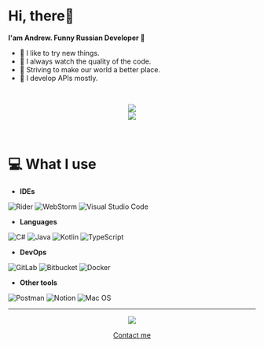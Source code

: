 # Hi, there🥰
**I'am Andrew. Funny Russian Developer 🌿**

- 🌌 I like to try new things.
- 💫 I always watch the quality of the code.
- 🌸 Striving to make our world a better place.
- 🔭 I develop APIs mostly.

<br/>

<p align="center" style="justifyContent: row">
  <img src="https://github-readme-stats.vercel.app/api?username=cramatsu&theme=defaultk&show_icons=true">
   <br>
  <img src="https://github-readme-stats.vercel.app/api/top-langs/?username=cramatsu&layout=compact&hide_title=true">
 </p>

<br/>

# 💻 What I use

- **IDEs**

![Rider](https://img.shields.io/badge/Rider-000000.svg?style=for-the-badge&logo=Rider&logoColor=white&color=black&labelColor=crimson)
![WebStorm](https://img.shields.io/badge/webstorm-143?style=for-the-badge&logo=webstorm&logoColor=white&color=black)
![Visual Studio Code](https://img.shields.io/badge/Visual%20Studio%20Code-0078d7.svg?style=for-the-badge&logo=visual-studio-code&logoColor=white)
- **Languages**

![C#](https://img.shields.io/badge/c%23-%23239120.svg?style=for-the-badge&logo=c-sharp&logoColor=white)
![Java](https://img.shields.io/badge/java-%23ED8B00.svg?style=for-the-badge&logo=java&logoColor=white)
![Kotlin](https://img.shields.io/badge/kotlin-%230095D5.svg?style=for-the-badge&logo=kotlin&logoColor=white)
![TypeScript](https://img.shields.io/badge/typescript-%23007ACC.svg?style=for-the-badge&logo=typescript&logoColor=white)
- **DevOps**
  
![GitLab](https://img.shields.io/badge/gitlab-%23181717.svg?style=for-the-badge&logo=gitlab&logoColor=white)
![Bitbucket](https://img.shields.io/badge/bitbucket-%230047B3.svg?style=for-the-badge&logo=bitbucket&logoColor=white)
![Docker](https://img.shields.io/badge/docker-%230db7ed.svg?style=for-the-badge&logo=docker&logoColor=white)

- **Other tools**
  
![Postman](https://img.shields.io/badge/Postman-FF6C37?style=for-the-badge&logo=postman&logoColor=white)
![Notion](https://img.shields.io/badge/Notion-%23000000.svg?style=for-the-badge&logo=notion&logoColor=white)
![Mac OS](https://img.shields.io/badge/mac%20os-000000?style=for-the-badge&logo=macos&logoColor=F0F0F0)
<hr/>

<p align="center">
  <img align="center" src="https://lanyard.cnrad.dev/api/226622016986415104"/>
<p/>

<p align="center">
  <a href="https://linktr.ee/cramatsu" target="_blank">Contact me</a>
<p/>


  

